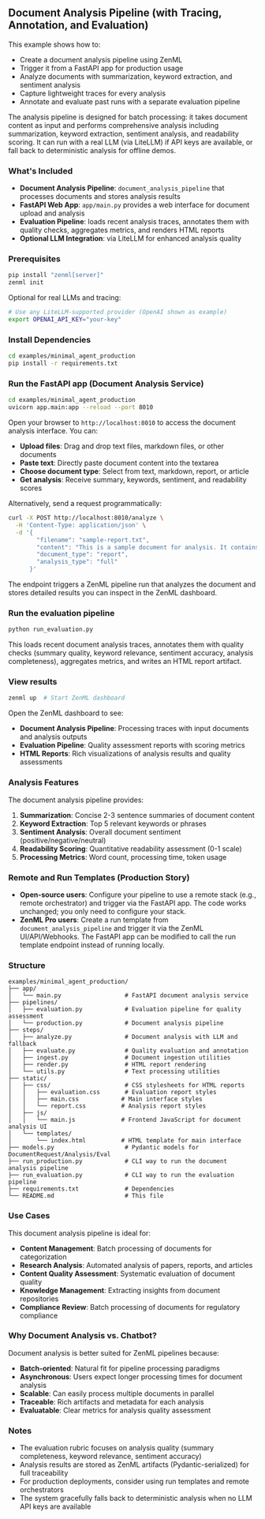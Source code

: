 ## Document Analysis Pipeline (with Tracing, Annotation, and Evaluation)

This example shows how to:

- Create a document analysis pipeline using ZenML
- Trigger it from a FastAPI app for production usage
- Analyze documents with summarization, keyword extraction, and sentiment analysis
- Capture lightweight traces for every analysis
- Annotate and evaluate past runs with a separate evaluation pipeline

The analysis pipeline is designed for batch processing: it takes document content as input and performs comprehensive analysis including summarization, keyword extraction, sentiment analysis, and readability scoring. It can run with a real LLM (via LiteLLM) if API keys are available, or fall back to deterministic analysis for offline demos.

### What's Included

- **Document Analysis Pipeline**: `document_analysis_pipeline` that processes documents and stores analysis results
- **FastAPI Web App**: `app/main.py` provides a web interface for document upload and analysis
- **Evaluation Pipeline**: loads recent analysis traces, annotates them with quality checks, aggregates metrics, and renders HTML reports
- **Optional LLM Integration**: via LiteLLM for enhanced analysis quality

### Prerequisites

```bash
pip install "zenml[server]"
zenml init
```

Optional for real LLMs and tracing:

```bash
# Use any LiteLLM-supported provider (OpenAI shown as example)
export OPENAI_API_KEY="your-key"

```

### Install Dependencies

```bash
cd examples/minimal_agent_production
pip install -r requirements.txt
```

### Run the FastAPI app (Document Analysis Service)

```bash
cd examples/minimal_agent_production
uvicorn app.main:app --reload --port 8010
```

Open your browser to `http://localhost:8010` to access the document analysis interface. You can:

- **Upload files**: Drag and drop text files, markdown files, or other documents
- **Paste text**: Directly paste document content into the textarea
- **Choose document type**: Select from text, markdown, report, or article
- **Get analysis**: Receive summary, keywords, sentiment, and readability scores

Alternatively, send a request programmatically:

```bash
curl -X POST http://localhost:8010/analyze \
  -H 'Content-Type: application/json' \
  -d '{
        "filename": "sample-report.txt",
        "content": "This is a sample document for analysis. It contains multiple sentences to demonstrate the document processing capabilities. The system will extract key information and provide insights about the content quality and characteristics.",
        "document_type": "report",
        "analysis_type": "full"
      }'
```

The endpoint triggers a ZenML pipeline run that analyzes the document and stores detailed results you can inspect in the ZenML dashboard.

### Run the evaluation pipeline

```bash
python run_evaluation.py
```

This loads recent document analysis traces, annotates them with quality checks (summary quality, keyword relevance, sentiment accuracy, analysis completeness), aggregates metrics, and writes an HTML report artifact.

### View results

```bash
zenml up  # Start ZenML dashboard
```

Open the ZenML dashboard to see:
- **Document Analysis Pipeline**: Processing traces with input documents and analysis outputs
- **Evaluation Pipeline**: Quality assessment reports with scoring metrics
- **HTML Reports**: Rich visualizations of analysis results and quality assessments

### Analysis Features

The document analysis pipeline provides:

1. **Summarization**: Concise 2-3 sentence summaries of document content
2. **Keyword Extraction**: Top 5 relevant keywords or phrases
3. **Sentiment Analysis**: Overall document sentiment (positive/negative/neutral)
4. **Readability Scoring**: Quantitative readability assessment (0-1 scale)
5. **Processing Metrics**: Word count, processing time, token usage

### Remote and Run Templates (Production Story)

- **Open-source users**: Configure your pipeline to use a remote stack (e.g., remote orchestrator) and trigger via the FastAPI app. The code works unchanged; you only need to configure your stack.
- **ZenML Pro users**: Create a run template from `document_analysis_pipeline` and trigger it via the ZenML UI/API/Webhooks. The FastAPI app can be modified to call the run template endpoint instead of running locally.

### Structure

```
examples/minimal_agent_production/
├── app/
│   └── main.py                  # FastAPI document analysis service
├── pipelines/
│   ├── evaluation.py            # Evaluation pipeline for quality assessment
│   └── production.py            # Document analysis pipeline
├── steps/
│   ├── analyze.py               # Document analysis with LLM and fallback
│   ├── evaluate.py              # Quality evaluation and annotation
│   ├── ingest.py                # Document ingestion utilities
│   ├── render.py                # HTML report rendering
│   └── utils.py                 # Text processing utilities
├── static/
│   ├── css/                     # CSS stylesheets for HTML reports
│   │   ├── evaluation.css       # Evaluation report styles
│   │   ├── main.css            # Main interface styles
│   │   └── report.css          # Analysis report styles
│   ├── js/
│   │   └── main.js             # Frontend JavaScript for document analysis UI
│   └── templates/
│       └── index.html          # HTML template for main interface
├── models.py                    # Pydantic models for DocumentRequest/Analysis/Eval
├── run_production.py            # CLI way to run the document analysis pipeline
├── run_evaluation.py            # CLI way to run the evaluation pipeline
├── requirements.txt             # Dependencies
└── README.md                    # This file
```

### Use Cases

This document analysis pipeline is ideal for:

- **Content Management**: Batch processing of documents for categorization
- **Research Analysis**: Automated analysis of papers, reports, and articles
- **Content Quality Assessment**: Systematic evaluation of document quality
- **Knowledge Management**: Extracting insights from document repositories
- **Compliance Review**: Batch processing of documents for regulatory compliance

### Why Document Analysis vs. Chatbot?

Document analysis is better suited for ZenML pipelines because:

- **Batch-oriented**: Natural fit for pipeline processing paradigms
- **Asynchronous**: Users expect longer processing times for document analysis
- **Scalable**: Can easily process multiple documents in parallel
- **Traceable**: Rich artifacts and metadata for each analysis
- **Evaluatable**: Clear metrics for analysis quality assessment

### Notes

- The evaluation rubric focuses on analysis quality (summary completeness, keyword relevance, sentiment accuracy)
- Analysis results are stored as ZenML artifacts (Pydantic-serialized) for full traceability
- For production deployments, consider using run templates and remote orchestrators
- The system gracefully falls back to deterministic analysis when no LLM API keys are available